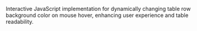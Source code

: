 Interactive JavaScript implementation for dynamically changing table row background color on mouse hover, enhancing user experience and table readability.
